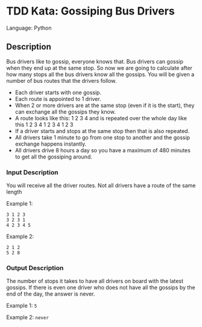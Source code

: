 # TDD Kata: Gossiping Bus Drivers

Language: Python

## Description 

Bus drivers like to gossip, everyone knows that. Bus drivers can gossip when they end up at the same stop. So now we 
are going to calculate after how many stops all the bus drivers know all the gossips. You will be given a number of 
bus routes that the drivers follow. 

* Each driver starts with one gossip. 
* Each route is appointed to 1 driver. 
* When 2 or more drivers are at the same stop (even if it is the start), they can exchange all the gossips they know.
* A route looks like this: 1 2 3 4 and is repeated over the whole day like this 1 2 3 4 1 2 3 4 1 2 3 
* If a driver starts and stops at the same stop then that is also repeated. 
* All drivers take 1 minute to go from one stop to another and the gossip exchange happens instantly.
* All drivers drive 8 hours a day so you have a maximum of 480 minutes to get all the gossiping around.

### Input Description

You will receive all the driver routes. Not all drivers have a route of the same length

Example 1:
```
3 1 2 3
3 2 3 1
4 2 3 4 5
```

Example 2:
```
2 1 2
5 2 8
```

### Output Description

The number of stops it takes to have all drivers on board with the latest gossips. If there is even one driver who 
does not have all the gossips by the end of the day, the answer is never.

Example 1: `5`

Example 2: `never`
